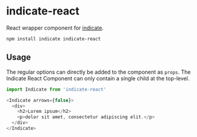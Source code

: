 # indicate-react

React wrapper component for [indicate](https://github.com/naminho/indicate).

`npm install indicate indicate-react`

## Usage

The regular options can directly be added to the component as `props`. The
Indicate React Component can only contain a single child at the top-level.

```js
import Indicate from 'indicate-react'

<Indicate arrows={false}>
  <div>
  	<h2>Lorem ipsum</h2>
  	<p>dolor sit amet, consectetur adipiscing elit.</p>
  </div>
</Indicate>
```
